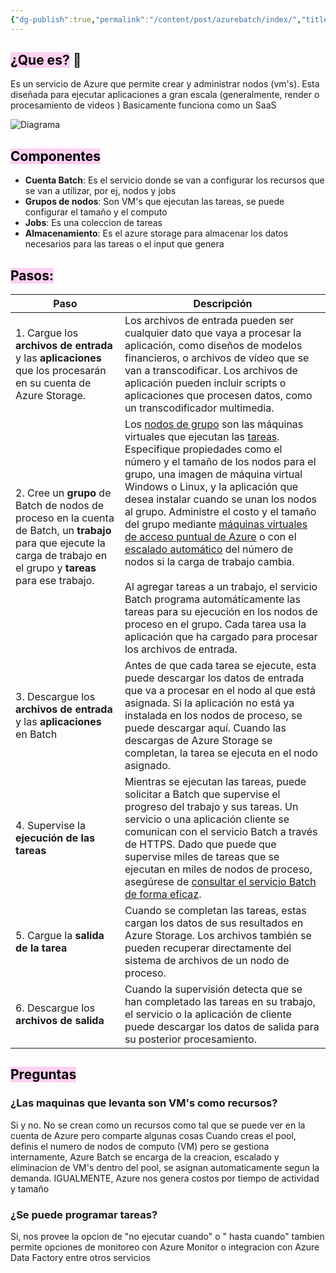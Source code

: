 ```yaml
---
{"dg-publish":true,"permalink":"/content/post/azurebatch/index/","title":"Azure Batch","tags":["Azure","Batch"]}
---
```


## <mark style="background: #FFB8EBA6;">¿Que es?</mark> 💭
Es un servicio de Azure que permite crear y administrar nodos (vm's).  Esta diseñada para ejecutar aplicaciones a gran escala (generalmente, render o procesamiento de videos )  Basicamente funciona como un SaaS

![Diagrama](/img/user/tech_overview_03.png)



## <mark style="background: #FFB8EBA6;">Componentes</mark>
- **Cuenta Batch**: Es el servicio donde se van a configurar los recursos que se van a utilizar, por ej, nodos y jobs
- **Grupos de nodos**: Son VM's que ejecutan las tareas, se puede configurar el tamaño y el computo
- **Jobs**: Es una coleccion de tareas
- **Almacenamiento**: Es el azure storage para almacenar los datos necesarios para las tareas o el input que genera 

## <mark style="background: #FFB8EBA6;">Pasos:</mark>

| Paso                                                                                                                                                                    | Descripción                                                                                                                                                                                                                                                                                                                                                                                                                                                                                                                                                                                                                                                                                                                                                                                                                                                                                                                                                                      |
| ----------------------------------------------------------------------------------------------------------------------------------------------------------------------- | -------------------------------------------------------------------------------------------------------------------------------------------------------------------------------------------------------------------------------------------------------------------------------------------------------------------------------------------------------------------------------------------------------------------------------------------------------------------------------------------------------------------------------------------------------------------------------------------------------------------------------------------------------------------------------------------------------------------------------------------------------------------------------------------------------------------------------------------------------------------------------------------------------------------------------------------------------------------------------- |
| 1. Cargue los **archivos de entrada** y las **aplicaciones** que los procesarán en su cuenta de Azure Storage.                                                          | Los archivos de entrada pueden ser cualquier dato que vaya a procesar la aplicación, como diseños de modelos financieros, o archivos de vídeo que se van a transcodificar. Los archivos de aplicación pueden incluir scripts o aplicaciones que procesen datos, como un transcodificador multimedia.                                                                                                                                                                                                                                                                                                                                                                                                                                                                                                                                                                                                                                                                             |
| 2. Cree un **grupo** de Batch de nodos de proceso en la cuenta de Batch, un **trabajo** para que ejecute la carga de trabajo en el grupo y **tareas** para ese trabajo. | Los [nodos de grupo](https://learn.microsoft.com/es-es/azure/batch/nodes-and-pools) son las máquinas virtuales que ejecutan las [tareas](https://learn.microsoft.com/es-es/azure/batch/jobs-and-tasks). Especifique propiedades como el número y el tamaño de los nodos para el grupo, una imagen de máquina virtual Windows o Linux, y la aplicación que desea instalar cuando se unan los nodos al grupo. Administre el costo y el tamaño del grupo mediante [máquinas virtuales de acceso puntual de Azure](https://learn.microsoft.com/es-es/azure/batch/batch-spot-vms) o con el [escalado automático](https://learn.microsoft.com/es-es/azure/batch/batch-automatic-scaling) del número de nodos si la carga de trabajo cambia.  <br>  <br>Al agregar tareas a un trabajo, el servicio Batch programa automáticamente las tareas para su ejecución en los nodos de proceso en el grupo. Cada tarea usa la aplicación que ha cargado para procesar los archivos de entrada. |
| 3. Descargue los **archivos de entrada** y las **aplicaciones** en Batch                                                                                                | Antes de que cada tarea se ejecute, esta puede descargar los datos de entrada que va a procesar en el nodo al que está asignada. Si la aplicación no está ya instalada en los nodos de proceso, se puede descargar aquí. Cuando las descargas de Azure Storage se completan, la tarea se ejecuta en el nodo asignado.                                                                                                                                                                                                                                                                                                                                                                                                                                                                                                                                                                                                                                                            |
| 4. Supervise la **ejecución de las tareas**                                                                                                                             | Mientras se ejecutan las tareas, puede solicitar a Batch que supervise el progreso del trabajo y sus tareas. Un servicio o una aplicación cliente se comunican con el servicio Batch a través de HTTPS. Dado que puede que supervise miles de tareas que se ejecutan en miles de nodos de proceso, asegúrese de [consultar el servicio Batch de forma eficaz](https://learn.microsoft.com/es-es/azure/batch/batch-efficient-list-queries).                                                                                                                                                                                                                                                                                                                                                                                                                                                                                                                                       |
| 5. Cargue la **salida de la tarea**                                                                                                                                     | Cuando se completan las tareas, estas cargan los datos de sus resultados en Azure Storage. Los archivos también se pueden recuperar directamente del sistema de archivos de un nodo de proceso.                                                                                                                                                                                                                                                                                                                                                                                                                                                                                                                                                                                                                                                                                                                                                                                  |
| 6. Descargue los **archivos de salida**                                                                                                                                 | Cuando la supervisión detecta que se han completado las tareas en su trabajo, el servicio o la aplicación de cliente puede descargar los datos de salida para su posterior procesamiento.                                                                                                                                                                                                                                                                                                                                                                                                                                                                                                                                                                                                                                                                                                                                                                                        |





## <mark style="background: #FFB8EBA6;">Preguntas </mark>

### ¿Las maquinas que levanta son VM's como recursos?
Si y no. No se crean como un recursos como tal que se puede ver en la cuenta de Azure pero comparte algunas cosas
Cuando creas el pool, definis el numero de nodos de computo (VM) pero se gestiona internamente, Azure Batch se encarga de la creacion, escalado y eliminacion de VM's dentro del pool, se asignan automaticamente segun la demanda.
IGUALMENTE, Azure nos genera costos por tiempo de actividad y tamaño 


### ¿Se puede programar tareas?
Si, nos provee la opcion de "no ejecutar cuando" o " hasta cuando" tambien permite opciones de monitoreo con Azure Monitor o integracion con Azure Data Factory entre otros servicios


